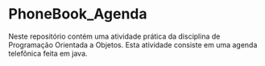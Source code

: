 # PhoneBook_Agenda

Neste repositório contém uma atividade prática da disciplina de Programação Orientada a Objetos. Esta atividade consiste em uma agenda telefônica feita em java.
